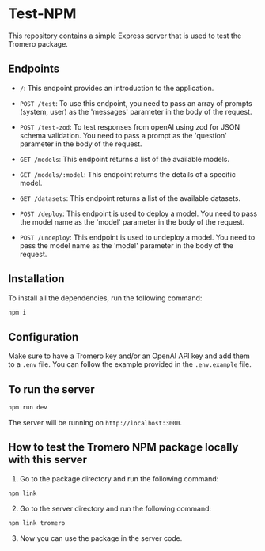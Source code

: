 # Test-NPM

This repository contains a simple Express server that is used to test the Tromero package.

## Endpoints

- `/`: This endpoint provides an introduction to the application.

- `POST /test`: To use this endpoint, you need to pass an array of prompts (system, user) as the 'messages' parameter in the body of the request.

- `POST /test-zod`: To test responses from openAI using zod for JSON schema validation. You need to pass a prompt as the 'question' parameter in the body of the request.

- `GET /models`: This endpoint returns a list of the available models.

- `GET /models/:model`: This endpoint returns the details of a specific model.

- `GET /datasets`: This endpoint returns a list of the available datasets.

- `POST /deploy`: This endpoint is used to deploy a model. You need to pass the model name as the 'model' parameter in the body of the request.

- `POST /undeploy`: This endpoint is used to undeploy a model. You need to pass the model name as the 'model' parameter in the body of the request.

## Installation

To install all the dependencies, run the following command:

```bash
npm i
```

## Configuration

Make sure to have a Tromero key and/or an OpenAI API key and add them to a `.env` file. You can follow the example provided in the `.env.example` file.

## To run the server

```bash
npm run dev
```

The server will be running on `http://localhost:3000`.

## How to test the Tromero NPM package locally with this server

1. Go to the package directory and run the following command:

```bash
npm link
```

2. Go to the server directory and run the following command:

```bash
npm link tromero
```

3. Now you can use the package in the server code.
